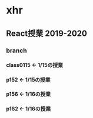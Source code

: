 # xhr

## React授業 2019-2020

### branch
#### class0115 <- 1/15の授業
#### p152 <- 1/15の授業
#### p156 <- 1/16の授業
#### p162 <- 1/16の授業
